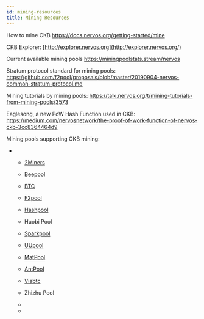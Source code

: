 ```yaml
---
id: mining-resources
title: Mining Resources
---
```


How to mine CKB https://docs.nervos.org/getting-started/mine



CKB Explorer: [http://explorer.nervos.org](http://explorer.nervos.org/)



Current available mining pools https://miningpoolstats.stream/nervos 



Stratum protocol standard for mining pools: https://github.com/f2pool/proposals/blob/master/20190904-nervos-common-stratum-protocol.md  



Mining tutorials by mining pools: https://talk.nervos.org/t/mining-tutorials-from-mining-pools/3573



Eaglesong, a new PoW Hash Function used in CKB: https://medium.com/nervosnetwork/the-proof-of-work-function-of-nervos-ckb-3cc8364464d9



Mining pools supporting CKB mining: 

- - [2Miners](http://www.2miners.com) 

  - [Beepool](http://www.beepool.org)

  - [BTC](http://pool.btc.com)

  - [F2pool](https://www.f2pool.com )

  - [Hashpool](http://www.hashpool.com)

  - Huobi Pool

  - [Sparkpool](http://www.sparkpool.com )

  - [UUpool](http://uupool.cn)

  - [MatPool](http://www.matpool.io)

  - [AntPool](http://www.antpool.com)

  - [Viabtc](http://www.viabtc.com)

  - Zhizhu Pool

  - 

  - 
